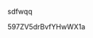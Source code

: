 sdfwqq

















































































597ZV5drBvfYHwWX1a
